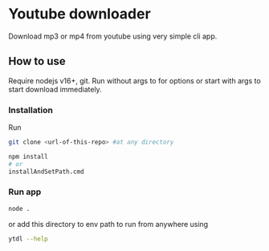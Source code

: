 # Youtube downloader

Download mp3 or mp4 from youtube using very simple cli app.

## How to use

Require nodejs v16+, git.
Run without args to for options or start with args to start download immediately.  

### Installation

Run
```sh
git clone <url-of-this-repo> #at any directory
```
```sh
npm install
# or 
installAndSetPath.cmd
```


### Run app

```sh
node .
```

or add this directory to env path to run from anywhere using 

```sh
ytdl --help
```
